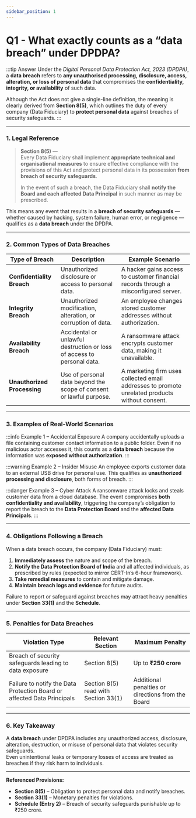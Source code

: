 ```yaml
---
sidebar_position: 1
---
```


# Q1 - What exactly counts as a “data breach” under DPDPA?

:::tip Answer
Under the *Digital Personal Data Protection Act, 2023 (DPDPA)*, a **data breach** refers to **any unauthorised processing, disclosure, access, alteration, or loss of personal data** that compromises the **confidentiality, integrity, or availability** of such data.  

Although the Act does not give a single-line definition, the meaning is clearly derived from **Section 8(5)**, which outlines the duty of every company (Data Fiduciary) to **protect personal data** against breaches of security safeguards.
:::

---

### **1. Legal Reference**

> **Section 8(5)** —  
> Every Data Fiduciary shall implement **appropriate technical and organisational measures** to ensure effective compliance with the provisions of this Act and protect personal data in its possession **from breach of security safeguards**.  
>  
> In the event of such a breach, the Data Fiduciary shall **notify the Board and each affected Data Principal** in such manner as may be prescribed.

This means any event that results in a **breach of security safeguards** — whether caused by hacking, system failure, human error, or negligence — qualifies as a **data breach** under the DPDPA.

---

### **2. Common Types of Data Breaches**

| **Type of Breach** | **Description** | **Example Scenario** |
|--------------------|------------------|-----------------------|
| **Confidentiality Breach** | Unauthorized disclosure or access to personal data. | A hacker gains access to customer financial records through a misconfigured server. |
| **Integrity Breach** | Unauthorized modification, alteration, or corruption of data. | An employee changes stored customer addresses without authorization. |
| **Availability Breach** | Accidental or unlawful destruction or loss of access to personal data. | A ransomware attack encrypts customer data, making it unavailable. |
| **Unauthorized Processing** | Use of personal data beyond the scope of consent or lawful purpose. | A marketing firm uses collected email addresses to promote unrelated products without consent. |

---

### **3. Examples of Real-World Scenarios**

:::info Example 1 – Accidental Exposure
A company accidentally uploads a file containing customer contact information to a public folder. Even if no malicious actor accesses it, this counts as a **data breach** because the information was **exposed without authorization**.
:::

:::warning Example 2 – Insider Misuse
An employee exports customer data to an external USB drive for personal use. This qualifies as **unauthorized processing and disclosure**, both forms of breach.
:::

:::danger Example 3 – Cyber Attack
A ransomware attack locks and steals customer data from a cloud database. The event compromises **both confidentiality and availability**, triggering the company’s obligation to report the breach to the **Data Protection Board** and the **affected Data Principals**.
:::

---

### **4. Obligations Following a Breach**

When a data breach occurs, the company (Data Fiduciary) must:
1. **Immediately assess** the nature and scope of the breach.  
2. **Notify the Data Protection Board of India** and all affected individuals, as prescribed by rules (expected to mirror CERT-In’s 6-hour framework).  
3. **Take remedial measures** to contain and mitigate damage.  
4. **Maintain breach logs and evidence** for future audits.

Failure to report or safeguard against breaches may attract heavy penalties under **Section 33(1)** and the **Schedule**.

---

### **5. Penalties for Data Breaches**

| **Violation Type** | **Relevant Section** | **Maximum Penalty** |
|---------------------|----------------------|----------------------|
| Breach of security safeguards leading to data exposure | Section 8(5) | Up to **₹250 crore** |
| Failure to notify the Data Protection Board or affected Data Principals | Section 8(5) read with Section 33(1) | Additional penalties or directions from the Board |

---

### **6. Key Takeaway**

A **data breach** under DPDPA includes any unauthorized access, disclosure, alteration, destruction, or misuse of personal data that violates security safeguards.  
Even unintentional leaks or temporary losses of access are treated as breaches if they risk harm to individuals.

---

**Referenced Provisions:**  
- **Section 8(5)** – Obligation to protect personal data and notify breaches.  
- **Section 33(1)** – Monetary penalties for violations.  
- **Schedule (Entry 2)** – Breach of security safeguards punishable up to ₹250 crore. 
